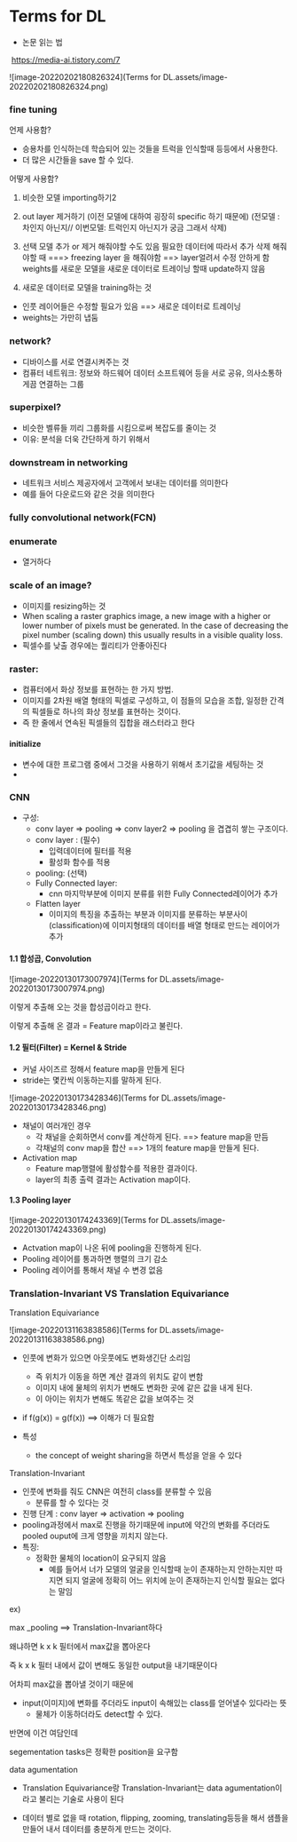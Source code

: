 # Terms for DL

- 논문 읽는 법

​	https://media-ai.tistory.com/7

![image-20220202180826324](Terms for DL.assets/image-20220202180826324.png)

### fine tuning

언제 사용함?

- 승용차를 인식하는데 학습되어 있는 것들을 트럭을 인식할때 등등에서 사용한다.
- 더 많은 시간들을 save 할 수 있다.

어떻게 사용함?

1. 비슷한 모델 importing하기2
   
2. out layer 제거하기 (이전 모델에 대하여 굉장히 specific 하기 때문에)
   (전모델 : 차인지 아닌지// 이번모델: 트럭인지 아닌지가 궁금 그래서 삭제)
3. 선택
   모델 추가 or 제거 해줘야할 수도 있음
   필요한 데이터에 따라서 추가 삭제 해줘야할 때 
   ===> freezing layer 을 해줘야함 ==> layer얼려서 수정 안하게 함
   weights를 새로운 모델을 새로운 데이터로 트레이닝 할때 update하지 않음
4. 새로운 데이터로 모델을 training하는 것

- 인풋 레이어들은 수정할 필요가 있음 ==> 새로운 데이터로 트레이닝
- weights는 가만히 냅둠



### network?

- 디바이스를 서로 연결시켜주는 것
- 컴퓨터 네트워크: 정보와 하드웨어 데이터 소프트웨어 등을 서로 공유, 의사소통하게끔 연결하는 그룹



### superpixel?

- 비슷한 벨류들 끼리 그룹화를 시킴으로써 복잡도를 줄이는 것
- 이유: 분석을 더욱 간단하게 하기 위해서



### downstream in networking

- 네트워크 서비스 제공자에서 고객에서 보내는 데이터를 의미한다
- 예를 들어 다운로드와 같은 것을 의미한다



### fully convolutional network(FCN)



### enumerate

- 열거하다



### scale of an image?

- 이미지를 resizing하는 것
- When scaling a raster graphics image, a new image with a higher or lower number of pixels must be generated. In the case of decreasing the pixel number (scaling down) this usually results in a visible quality loss.
- 픽셀수를 낮출 경우에는 퀄리티가 안좋아진다



###  raster:

- 컴퓨터에서 화상 정보를 표현하는 한 가지 방법. 
- 이미지를 2차원 배열 형태의 픽셀로 구성하고, 이 점들의 모습을 조합, 일정한 간격의 픽셀들로 하나의 화상 정보를 표현하는 것이다.
- 즉 한 줄에서 연속된 픽셀들의 집합을 래스터라고 한다



#### initialize

- 변수에 대한 프로그램 중에서 그것을 사용하기 위해서 초기값을 세팅하는 것
- 



### CNN

- 구성:
  - conv layer => pooling => conv layer2 => pooling 을 겹겹히 쌓는 구조이다.
  - conv layer :  (필수)
    - 입력데이터에 필터를 적용
    - 활성화 함수를 적용
  - pooling: (선택)
  - Fully Connected layer:
    - cnn 마지막부분에 이미지 분류를 위한 Fully Connected레이어가 추가
  - Flatten layer
    - 이미지의 특징을 추출하는 부분과 이미지를 분류하는 부분사이(classification)에 이미지형태의 데이터를 배열 형태로 만드는 레이어가 추가

#### 1.1 합성곱, Convolution

![image-20220130173007974](Terms for DL.assets/image-20220130173007974.png)

이렇게 추출해 오는 것을 합성곱이라고 한다.

이렇게 추출해 온 결과 = Feature map이라고 불린다.



#### 1.2 필터(Filter) = Kernel & Stride

- 커널 사이즈르 정해서 feature map을 만들게 된다
- stride는 몇칸씩 이동하는지를 말하게 된다.

![image-20220130173428346](Terms for DL.assets/image-20220130173428346.png)

- 채널이 여러개인 경우
  - 각 채널을 순회하면서 conv를 계산하게 된다. ==> feature map을 만듬
  - 각채널의 conv map을 합산 ==> 1개의 feature map을 만들게 된다.
- Activation map
  -  Feature map행렬에 활성함수를 적용한 결과이다. 
  - layer의 최종 출력 결과는 Activation map이다.



#### 1.3 Pooling layer

![image-20220130174243369](Terms for DL.assets/image-20220130174243369.png)

- Actvation map이 나온 뒤에 pooling을 진행하게 된다.
- Pooling 레이어를 통과하면 행렬의 크기 감소
- Pooling 레이어를 통해서 채널 수 변경 없음





### Translation-Invariant VS Translation Equivariance

Translation Equivariance

![image-20220131163838586](Terms for DL.assets/image-20220131163838586.png)

- 인풋에 변화가 있으면 아웃풋에도 변화생긴단 소리임
  - 즉 위치가 이동을 하면 계산 결과의 위치도 같이 변함
  - 이미지 내에 물체의 위치가 변해도 변화한 곳에 같은 값을 내게 된다.
  - 이 아이는 위치가 변해도 똑같은 값을 보여주는 것
- if f(g(x)) = g(f(x))  ==> 이해가 더 필요함

- 특성
  - the concept of weight sharing을 하면서 특성을 얻을 수 있다



Translation-Invariant

- 인풋에 변화를 줘도 CNN은 여전히 class를 분류할 수 있음
  - 분류를 할 수 있다는 것
- 진행 단계 : conv layer => activation => pooling
- pooling과정에서 max로 진행을 하기때문에 input에 약간의 변화를 주더라도 pooled ouput에 크게 영향을 끼치지 않는다. 
- 특징:
  - 정확한 물체의 location이 요구되지 않음
    - 예를 들어서 너가 모델의 얼굴을 인식할때 눈이 존재하는지 안하는지만 따지면 되지 얼굴에 정확히 어느 위치에 눈이 존재하는지 인식할 필요는 없다는 말임

ex)

max _pooling ==> Translation-Invariant하다

왜냐하면   k x k 필터에서 max값을 뽑아온다

즉  k x k 필터 내에서 값이 변해도 동일한 output을 내기때문이다

어차피 max값을 뽑아낼 것이기 때문에

- input(이미지)에 변화를 주더라도 input이 속해있는 class를 얻어낼수 있다라는 뜻
  - 물체가 이동하더라도 detect할 수 있다.



반면에 이건 여담인데

segementation tasks은 정확한 position을 요구함



data agumentation

- Translation Equivariance랑 Translation-Invariant는 data agumentation이라고 불리는 기술로 사용이 된다

- 데이터 별로 없을 때 rotation, flipping, zooming, translating등등을 해서 샘플을 만들어 내서 데이터를 충분하게 만드는 것이다.





















